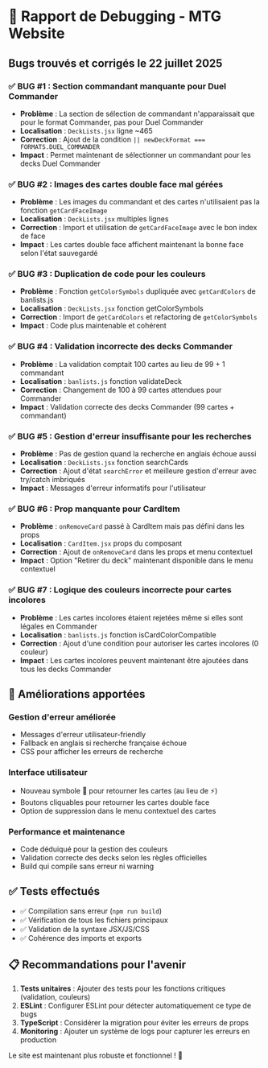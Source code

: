 # 🐛 Rapport de Debugging - MTG Website

## Bugs trouvés et corrigés le 22 juillet 2025

### ✅ **BUG #1 : Section commandant manquante pour Duel Commander**
- **Problème** : La section de sélection de commandant n'apparaissait que pour le format Commander, pas pour Duel Commander
- **Localisation** : `DeckLists.jsx` ligne ~465
- **Correction** : Ajout de la condition `|| newDeckFormat === FORMATS.DUEL_COMMANDER`
- **Impact** : Permet maintenant de sélectionner un commandant pour les decks Duel Commander

### ✅ **BUG #2 : Images des cartes double face mal gérées**
- **Problème** : Les images du commandant et des cartes n'utilisaient pas la fonction `getCardFaceImage` 
- **Localisation** : `DeckLists.jsx` multiples lignes
- **Correction** : Import et utilisation de `getCardFaceImage` avec le bon index de face
- **Impact** : Les cartes double face affichent maintenant la bonne face selon l'état sauvegardé

### ✅ **BUG #3 : Duplication de code pour les couleurs**
- **Problème** : Fonction `getColorSymbols` dupliquée avec `getCardColors` de banlists.js
- **Localisation** : `DeckLists.jsx` fonction getColorSymbols
- **Correction** : Import de `getCardColors` et refactoring de `getColorSymbols`
- **Impact** : Code plus maintenable et cohérent

### ✅ **BUG #4 : Validation incorrecte des decks Commander**
- **Problème** : La validation comptait 100 cartes au lieu de 99 + 1 commandant
- **Localisation** : `banlists.js` fonction validateDeck
- **Correction** : Changement de 100 à 99 cartes attendues pour Commander
- **Impact** : Validation correcte des decks Commander (99 cartes + commandant)

### ✅ **BUG #5 : Gestion d'erreur insuffisante pour les recherches**
- **Problème** : Pas de gestion quand la recherche en anglais échoue aussi
- **Localisation** : `DeckLists.jsx` fonction searchCards
- **Correction** : Ajout d'état `searchError` et meilleure gestion d'erreur avec try/catch imbriqués
- **Impact** : Messages d'erreur informatifs pour l'utilisateur

### ✅ **BUG #6 : Prop manquante pour CardItem**
- **Problème** : `onRemoveCard` passé à CardItem mais pas défini dans les props
- **Localisation** : `CardItem.jsx` props du composant
- **Correction** : Ajout de `onRemoveCard` dans les props et menu contextuel
- **Impact** : Option "Retirer du deck" maintenant disponible dans le menu contextuel

### ✅ **BUG #7 : Logique des couleurs incorrecte pour cartes incolores**
- **Problème** : Les cartes incolores étaient rejetées même si elles sont légales en Commander
- **Localisation** : `banlists.js` fonction isCardColorCompatible
- **Correction** : Ajout d'une condition pour autoriser les cartes incolores (0 couleur)
- **Impact** : Les cartes incolores peuvent maintenant être ajoutées dans tous les decks Commander

## 🔧 Améliorations apportées

### **Gestion d'erreur améliorée**
- Messages d'erreur utilisateur-friendly
- Fallback en anglais si recherche française échoue
- CSS pour afficher les erreurs de recherche

### **Interface utilisateur**
- Nouveau symbole 🔄 pour retourner les cartes (au lieu de ⚡)
- Boutons cliquables pour retourner les cartes double face
- Option de suppression dans le menu contextuel des cartes

### **Performance et maintenance**
- Code déduiqué pour la gestion des couleurs
- Validation correcte des decks selon les règles officielles
- Build qui compile sans erreur ni warning

## ✅ **Tests effectués**
- ✅ Compilation sans erreur (`npm run build`)
- ✅ Vérification de tous les fichiers principaux
- ✅ Validation de la syntaxe JSX/JS/CSS
- ✅ Cohérence des imports et exports

## 📋 **Recommandations pour l'avenir**

1. **Tests unitaires** : Ajouter des tests pour les fonctions critiques (validation, couleurs)
2. **ESLint** : Configurer ESLint pour détecter automatiquement ce type de bugs
3. **TypeScript** : Considérer la migration pour éviter les erreurs de props
4. **Monitoring** : Ajouter un système de logs pour capturer les erreurs en production

Le site est maintenant plus robuste et fonctionnel ! 🎉
